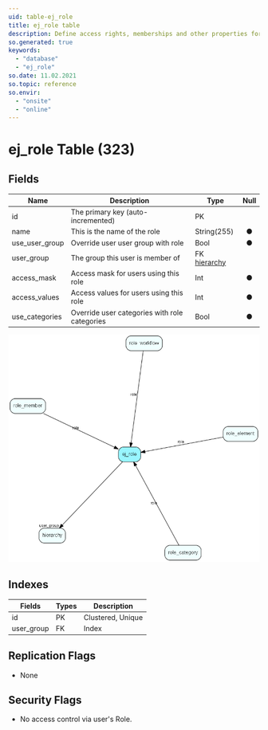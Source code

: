 ```yaml
---
uid: table-ej_role
title: ej_role table
description: Define access rights, memberships and other properties for role user members
so.generated: true
keywords:
  - "database"
  - "ej_role"
so.date: 11.02.2021
so.topic: reference
so.envir:
  - "onsite"
  - "online"
---
```


# ej\_role Table (323)

## Fields

| Name | Description | Type | Null |
|------|-------------|------|:----:|
|id|The primary key (auto-incremented)|PK| |
|name|This is the name of the role|String(255)|&#x25CF;|
|use\_user\_group|Override user user group with role|Bool|&#x25CF;|
|user\_group|The group this user is member of |FK [hierarchy](hierarchy.md)| |
|access\_mask|Access mask for users using this role|Int|&#x25CF;|
|access\_values|Access values for users using this role|Int|&#x25CF;|
|use\_categories|Override user categories with role categories|Bool|&#x25CF;|


![ej_role table relationship diagram](./media/ej_role.png)

## Indexes

| Fields | Types | Description |
|--------|-------|-------------|
|id |PK |Clustered, Unique |
|user\_group |FK |Index |

## Replication Flags

* None

## Security Flags

* No access control via user's Role.

